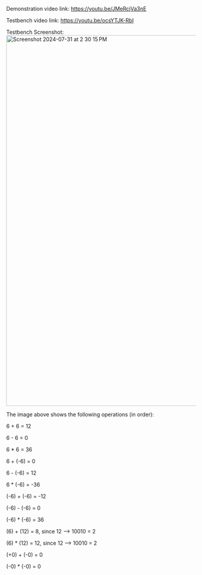 Demonstration video link: https://youtu.be/JMeRcjVa3nE

Testbench video link: https://youtu.be/ocsYTJK-RbI

Testbench Screenshot:
<img width="983" alt="Screenshot 2024-07-31 at 2 30 15 PM" src="https://github.com/user-attachments/assets/7d573aa0-5880-4773-b935-3fc3a76bb497">

The image above shows the following operations (in order):

6 + 6 = 12

6 - 6 = 0

6 * 6 = 36  

6 + (-6) = 0

6 - (-6) = 12

6 * (-6) = -36

(-6) + (-6) = -12

(-6) - (-6) = 0

(-6) * (-6) = 36

(6) + (12) = 8, since 12 --> 10010 = 2

(6) * (12) = 12, since 12 --> 10010 = 2

(+0) + (-0) = 0

(-0) * (-0) = 0
